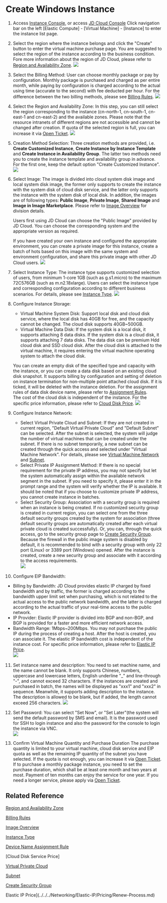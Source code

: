 # Create Windows Instance
1. Access [Instance Console][1], or access [JD Cloud Console][2] Click navigation bar on the left [Elastic Compute] - [Virtual Machine] - [Instance] to enter the instance list page.

2. Select the region where the instance belongs and click the "Create" button to enter the virtual machine purchase page. You are suggested to select the region of the instance according to the business condition. Fore more information about the region of JD Cloud, please refer to [Region and Availability Zone](../Introduction/Region-and-AZs.md).
![](../../../../image/vm/Getting-Start-Linux-Create-Region.png)

3. Select the Billing Method: User can choose monthly package or pay by configuration. Monthly package is purchased and charged as per entire month, while paying by configuration is charged according to the actual using time (accurate to the second) with fee deducted per hour. For the difference between the two billing methods, please see [Billing Rules](../Pricing/Billing-Rules.md).
![](../../../../image/vm/Getting-Start-Linux-Create-billing.png)

4. Select the Region and Availability Zone: In this step, you can still select the region corresponding to the instance (cn-north-1, cn-south-1, cn-east-1 and cn-east-2) and the available zones. Please note that the resource intranets of different regions are not accessible and cannot be changed after creation. If quota of the selected region is full, you can increase it via [Open Ticket][3].
![](../../../../image/vm/Getting-Start-Linux-Create-Region&AZ.png)

5. Creation Method Selection: Three creation methods are provided, i.e. **Create Customized Instance**, **Create Instance by Instance Template** and **Create Instance in Availability Group**. The latter two methods need you to create the instance template and availability group in advance. For the first one, keep the default option "Create Customized Instance".
![](../../../../image/vm/Getting-Start-Linux-Create-method.png)


6. Select Image: The image is divided into cloud system disk image and local system disk image, the former only supports to create the instance with the system disk of cloud disk service, and the latter only supports the instance with the system disk of local disk.
	In addition, the images are of following types: **Public Image**, **Private Image**, **Shared Image** and **Image in Image Marketplace**. Please refer to [Image Overview](../Operation-Guide/Image/Overview.md) for division details.
	       
	Users first using JD Cloud can choose the "Public Image" provided by JD Cloud. You can choose the corresponding system and the appropriate version as required.
	
	If you have created your own instance and configured the appropriate environment, you can create a private image for this instance, create a batch of hots based on this image with the same system and environment configuration, and share this private image with other JD Cloud users. 
![](../../../../image/vm/Getting-Start-Windows-Create-image.png)

7. Select Instance Type: The instance type supports customized selection of users, from minimum 1-core 1GB (such as g.s1.micro) to the maximum 72C576GB (such as m.n2.18xlarge). Users can select the instance type and corresponding configuration according to different business scenarios. For details, please see [Instance Type](../Introduction/Instance-Type-Family.md).
![](../../../../image/vm/Getting-Start-Linux-Create-type.png)

8. Configure Instance Storage:
   * Virtual Machine System Disk: Support local disk and cloud disk service, where the local disk has 40GB for free, and the capacity cannot be changed. The cloud disk supports 40GB~500GB.                   
   * Virtual Machine Data Disk: If the system disk is a local disk, it supports attaching 8 data disks. If the system disk is a cloud disk, it supports attaching 7 data disks. The data disk can be premium Hdd cloud disk and SSD cloud disk. After the cloud disk is attached to the virtual machine, it requires entering the virtual machine operating system to attach the cloud disk.       
   
    You can create an empty disk of the specified type and capacity with the instance, or you can create a data disk based on an existing cloud disk snapshot. It supports billing by configuration and setting of deletion on instance termination for non-multiple point attached cloud disk. If it is ticked, it will be deleted with the instance deletion. For the assignment rules of data disk device name, please refer to [ Assignment Rules](../Operation-Guide/Cloud-Disk/Assign-Device-Name.md).      
	The cost of the cloud disk is independent of the instance. For the specific price information, please refer to [Cloud Disk Price]().
![](../../../../image/vm/Getting-Start-Linux-Create-disk.png)

9. Configure Instance Network:
   * Select Virtual Private Cloud and Subnet: If they are not created in current region, "Default Virtual Private Cloud" and "Default Subnet" can be selected. After the subnet is selected, the system will judge the number of virtual machines that can be created under the subnet. If there is no subnet temporarily, a new subnet can be created through the quick access and selected under "Virtual Machine Network". For details, please see [Virtual Machine Network](../../../Networking/Virtual-Private-Cloud/Introduction/Functions/VPC.md) and [Subnet](../../../Networking/Virtual-Private-Cloud/Introduction/Functions/Subnet.md).
   * Select Private IP Assignment Method: If there is no special requirement for the private IP address, you may not specify but let the system automatically assign within the available network segment in the subnet. If you need to specify it, please enter it in the prompt range and the system will verify whether the IP is available. It should be noted that if you choose to customize private IP address, you cannot create instance in batches.
   * Select Security Group: Association with a security group is required when an instance is being created. If no customized security group is created in current region, you can select one from the three default security groups created by the system for association (three default security groups are automatically created after each virtual private cloud is created successfully). Or, you can, through the quick access, go to the security group page to [Create Security Group](../Operation-Guide/Security-Group/Create-Security-Group.md). Because the firewall in the public image system is disabled by default, it is recommended to bind with a security group with only 22 port (Linux) or 3389 port (Windows) opened. After the instance is created, create a new security group and associate with it according to the access requirements.    
![](../../../../image/vm/Getting-Start-Linux-Create-network.png)

10. Configure EIP Bandwidth:
   * Billing by Bandwidth: JD Cloud provides elastic IP charged by fixed bandwidth and by traffic, the former is charged according to the bandwidth upper limit set when purchasing, which is not related to the actual access to the public network bandwidth, and the latter is charged according to the actual traffic of your real-time access to the public network.
   * IP Provider: Elastic IP provider is divided into BGP and non-BGP, and BGP is provided for a faster and more efficient network access.                
   * Bandwidth Range: 1Mbps~200Mbps.
You may not purchase the public IP during the process of creating a host. After the host is created, you can associate it. The elastic IP bandwidth cost is independent of the instance cost. For specific price information, please refer to [Elastic IP Price](../../../Networking/Elastic-IP/Pricing/Price-Overview.md).      
![](../../../../image/vm/Getting-Start-Linux-Create-IP.png)

11. Set instance name and description:
You need to set machine name, and the name cannot be blank. It only supports Chinese, numbers, uppercase and lowercase letters, English underline "_" and line-through "-", and cannot exceed 32 characters. If the instances are created and purchased in batch, the names will be displayed as "xxx1" and "xxx2" in sequence. Meanwhile, it supports adding description to the instance. The description is allowed to be blank, but if added, the length cannot exceed 256 characters.
![](../../../../image/vm/Getting-Start-Linux-Create-information.png)

12. Set Password:
You can select "Set Now", or "Set Later"(the system will send the default password by SMS and email). It is the password used for SSH to login instance and also the password for the console to login the instance via VNC.                
![](../../../../image/vm/Getting-Start-Windows-Create-login.png)

13. Confirm Virtual Machine Quantity and Purchase Duration
The purchase quantity is limited to your virtual machine, cloud disk service and EIP quota as well as the remaining IP quantity of the subnet you have selected. If the quota is not enough, you can increase it via [Open Ticket][1].
If to purchase a monthly package instance, you need to set the purchase duration, which shall be at least one month and two years at most. Payment of ten months can enjoy the service for one year. If you need a longer service, please apply via [Open Ticket][3].

## Related Reference

[Region and Availability Zone](../Introduction/Region-and-AZs.md)

[Billing Rules](../Pricing/Billing-Rules.md)

[Image Overview](../Operation-Guide/Image/Overview.md)

[Instance Type](../Introduction/Instance-Type-Family.md)

[Device Name Assignment Rule](../Operation-Guide/Cloud-Disk/Assign-Device-Name.md)

[Cloud Disk Service Price]

[Virtual Private Cloud](../../../Networking/Virtual-Private-Cloud/Introduction/Functions/VPC.md)

[Subnet](../../../Networking/Virtual-Private-Cloud/Introduction/Functions/Subnet.md)

[Create Security Group](../Operation-Guide/Security-Group/Create-Security-Group.md)

Elastic IP Price](../../../Networking/Elastic-IP/Pricing/Renew-Process.md)


  [1]: ./images/Getting-Start-Linux-Create-Region.png "Getting-Start-Linux-Create-Region.png"
  [2]: ./images/Getting-Start-Linux-Create-billing.png "Getting-Start-Linux-Create-billing.png"
  [3]: https://ticket.jdcloud.com/myorder/submit
  [4]: ./images/Getting-Start-Windows-Create-image.png "Getting-Start-Windows-Create-image.png"
  [5]: ./images/Getting-Start-Windows-Create-image.png "Getting-Start-Windows-Create-image.png"
  [6]: ./images/Getting-Start-Linux-Create-type.png "Getting-Start-Linux-Create-type.png"
  [7]: ./images/Getting-Start-Linux-Create-disk.png "Getting-Start-Linux-Create-disk.png"
  [8]: ./images/Getting-Start-Linux-Create-network.png "Getting-Start-Linux-Create-network.png"
  [9]: ./images/Getting-Start-Linux-Create-IP.png "Getting-Start-Linux-Create-IP.png"
  [10]: ./images/Getting-Start-Linux-Create-information.png "Getting-Start-Linux-Create-information.png"
  [11]: ./images/Getting-Start-Windows-Create-login.png "Getting-Start-Windows-Create-login.png"
  [12]: ./images/Getting-Start-Linux-Create-Region.png "Getting-Start-Linux-Create-Region.png"
  [13]: ./images/Getting-Start-Linux-Create-Region.png "Getting-Start-Linux-Create-Region.png"